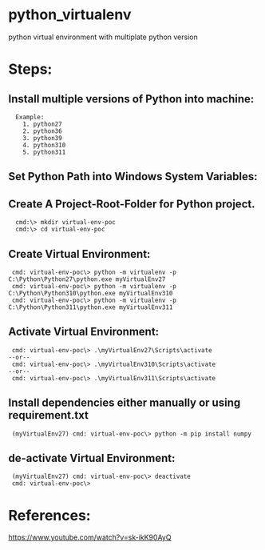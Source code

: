 # python_virtualenv
python virtual environment with multiplate python version

# Steps:
## Install multiple versions of Python into machine:
```
  Example:
    1. python27
    2. python36
    3. python39
    4. python310
    5. python311
```
## Set Python Path into Windows System Variables:

## Create A Project-Root-Folder for Python project.
```
  cmd:\> mkdir virtual-env-poc
  cmd:\> cd virtual-env-poc
```

## Create Virtual Environment:
```
 cmd: virtual-env-poc\> python -m virtualenv -p C:\Python\Python27\python.exe myVirtualEnv27
 cmd: virtual-env-poc\> python -m virtualenv -p C:\Python\Python310\python.exe myVirtualEnv310
 cmd: virtual-env-poc\> python -m virtualenv -p C:\Python\Python311\python.exe myVirtualEnv311

```

## Activate Virtual Environment:
```
 cmd: virtual-env-poc\> .\myVirtualEnv27\Scripts\activate
--or--
 cmd: virtual-env-poc\> .\myVirtualEnv310\Scripts\activate
--or--
 cmd: virtual-env-poc\> .\myVirtualEnv311\Scripts\activate
```

## Install dependencies either manually or using requirement.txt
```
 (myVirtualEnv27) cmd: virtual-env-poc\> python -m pip install numpy

```
## de-activate Virtual Environment:
```
 (myVirtualEnv27) cmd: virtual-env-poc\> deactivate
 cmd: virtual-env-poc\>
```

# References:
https://www.youtube.com/watch?v=sk-ikK90AyQ
